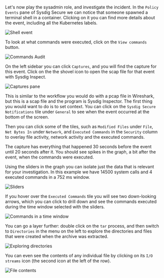 Let's now play the sysadmin role, and investigate the incident.
In the `Policy Events` pane of Sysdig Secure we can notice that someone spawned a terminal shell in a container.  Clicking on it you can find more details about the event, including all the Kubernetes labels.

![Shell event](/sysdig/courses/secure/secure-lab08/assets/shell_event.png)

To look at what commands were executed, click on the `View commands` button.

![Commands Audit](/sysdig/courses/secure/secure-lab08/assets/commands_audit.png)

On the left sidebar you can click `Captures`, and you will find the capture for this event.  Click on the the shovel icon
to open the scap file for that event with Sysdig Inspect.

![Captures pane](/sysdig/courses/secure/secure-lab08/assets/captures_pane.png)

This is similar to the workflow you would do with a pcap file in Wireshark, but this is a scap file and the program is Sysdig Inspector.
The first thing you would want to do is to set context.
You can click on the `Sysdig Secure Notifications` tile under `General` to see
when the event occurred at the bottom of the screen.

Then you can click some of the tiles, such as `Modified Files` under `File`, `Net Bytes In` under `Network`, and `Executed Commands` in the `Security` column to overlay file activity, network activity and the executed commands.

The capture has everything that happened 30 seconds before the event until 20 seconds after it.
You should see spikes in the graph, a bit after the event, when the commands were executed.

Using the sliders in the graph you can isolate just the data that is relevant for your investigation.
In this example we have 14500 system calls and 4 executed commands in a 752 ms window.

![Sliders](/sysdig/courses/secure/secure-lab08/assets/sliders.png)

If you hover over the `Executed Commands` tile you will see two down-looking arrows,
which you can click to drill down and see the commands executed during the time window
selected with the sliders.

![Commands in a time window](/sysdig/courses/secure/secure-lab08/assets/window_commands.png)

You can go a layer further: double click on the `tar` process, and then switch to `Directories` in the menu on the left to
explore the directories and files that were created when the archive was extracted.

![Exploring directories](/sysdig/courses/secure/secure-lab08/assets/exploring_directories.png)

You can even see the contents of any individual file by clicking on its `I/O streams` icon (the second icon at the left of the row).

![File contents](/sysdig/courses/secure/secure-lab08/assets/file_contents.png)
